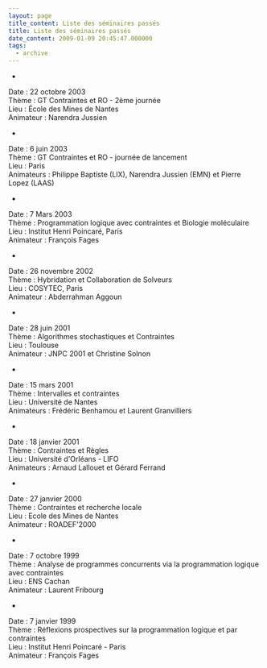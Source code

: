 ```yaml
---
layout: page
title_content: Liste des séminaires passés 
title: Liste des séminaires passés 
date_content: 2009-01-09 20:45:47.000000
tags:
  - archive
---
```



  * 

Date : 22 octobre 2003  
Thème : GT Contraintes et RO - 2ème journée  
Lieu : École des Mines de Nantes  
Animateur : Narendra Jussien





  * 

Date : 6 juin 2003  
Thème : GT Contraintes et RO - journée de lancement  
Lieu : Paris  
Animateurs : Philippe Baptiste (LIX), Narendra Jussien (EMN) et Pierre Lopez
(LAAS)





  * 

Date : 7 Mars 2003  
Thème : Programmation logique avec contraintes et Biologie moléculaire  
Lieu : Institut Henri Poincaré, Paris  
Animateur : François Fages





  * 

Date : 26 novembre 2002  
Thème : Hybridation et Collaboration de Solveurs  
Lieu : COSYTEC, Paris  
Animateur : Abderrahman Aggoun





  * 

Date : 28 juin 2001  
Thème : Algorithmes stochastiques et Contraintes  
Lieu : Toulouse  
Animateur : JNPC 2001 et Christine Solnon





  * 

Date : 15 mars 2001  
Thème : Intervalles et contraintes  
Lieu : Université de Nantes  
Animateurs : Frédéric Benhamou et Laurent Granvilliers





  * 

Date : 18 janvier 2001  
Thème : Contraintes et Règles  
Lieu : Université d'Orléans - LIFO  
Animateurs : Arnaud Lallouet et Gérard Ferrand





  * 

Date : 27 janvier 2000  
Thème : Contraintes et recherche locale  
Lieu : Ecole des Mines de Nantes  
Animateur : ROADEF'2000





  * 

Date : 7 octobre 1999  
Thème : Analyse de programmes concurrents via la programmation logique avec
contraintes  
Lieu : ENS Cachan  
Animateur : Laurent Fribourg





  * 

Date : 7 janvier 1999  
Thème : Réflexions prospectives sur la programmation logique et par
contraintes  
Lieu : Institut Henri Poincaré - Paris  
Animateur : François Fages





